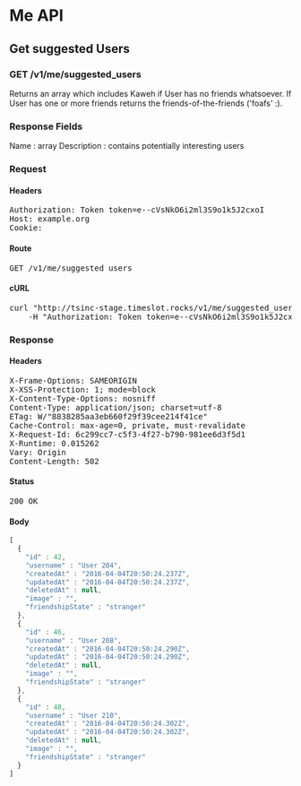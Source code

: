 # Me API

## Get suggested Users

### GET /v1/me/suggested_users

Returns an array which includes Kaweh if User has no friends whatsoever. If User has one or more friends returns the friends-of-the-friends (&#39;foafs&#39; :).

### Response Fields

Name : array
Description : contains potentially interesting users

### Request

#### Headers

<pre>Authorization: Token token=e--cVsNkO6i2ml3S9o1k5J2cxoI
Host: example.org
Cookie: </pre>

#### Route

<pre>GET /v1/me/suggested_users</pre>

#### cURL

<pre class="request">curl &quot;http://tsinc-stage.timeslot.rocks/v1/me/suggested_users&quot; -X GET \
	-H &quot;Authorization: Token token=e--cVsNkO6i2ml3S9o1k5J2cxoI&quot;</pre>

### Response

#### Headers

<pre>X-Frame-Options: SAMEORIGIN
X-XSS-Protection: 1; mode=block
X-Content-Type-Options: nosniff
Content-Type: application/json; charset=utf-8
ETag: W/&quot;8838285aa3eb660f29f39cee214f41ce&quot;
Cache-Control: max-age=0, private, must-revalidate
X-Request-Id: 6c299cc7-c5f3-4f27-b790-981ee6d3f5d1
X-Runtime: 0.015262
Vary: Origin
Content-Length: 502</pre>

#### Status

<pre>200 OK</pre>

#### Body

```javascript
[
  {
    "id" : 42,
    "username" : "User 204",
    "createdAt" : "2016-04-04T20:50:24.237Z",
    "updatedAt" : "2016-04-04T20:50:24.237Z",
    "deletedAt" : null,
    "image" : "",
    "friendshipState" : "stranger"
  },
  {
    "id" : 46,
    "username" : "User 208",
    "createdAt" : "2016-04-04T20:50:24.290Z",
    "updatedAt" : "2016-04-04T20:50:24.290Z",
    "deletedAt" : null,
    "image" : "",
    "friendshipState" : "stranger"
  },
  {
    "id" : 48,
    "username" : "User 210",
    "createdAt" : "2016-04-04T20:50:24.302Z",
    "updatedAt" : "2016-04-04T20:50:24.302Z",
    "deletedAt" : null,
    "image" : "",
    "friendshipState" : "stranger"
  }
]
```
